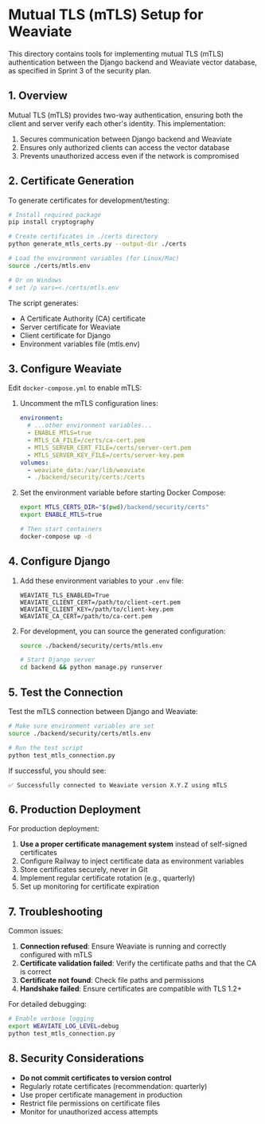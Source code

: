 # Mutual TLS (mTLS) Setup for Weaviate

This directory contains tools for implementing mutual TLS (mTLS) authentication between the Django backend and Weaviate vector database, as specified in Sprint 3 of the security plan.

## 1. Overview

Mutual TLS (mTLS) provides two-way authentication, ensuring both the client and server verify each other's identity. This implementation:

1. Secures communication between Django backend and Weaviate
2. Ensures only authorized clients can access the vector database
3. Prevents unauthorized access even if the network is compromised

## 2. Certificate Generation

To generate certificates for development/testing:

```bash
# Install required package
pip install cryptography

# Create certificates in ./certs directory
python generate_mtls_certs.py --output-dir ./certs

# Load the environment variables (for Linux/Mac)
source ./certs/mtls.env

# Or on Windows
# set /p vars=<./certs/mtls.env
```

The script generates:
- A Certificate Authority (CA) certificate
- Server certificate for Weaviate
- Client certificate for Django
- Environment variables file (mtls.env)

## 3. Configure Weaviate

Edit `docker-compose.yml` to enable mTLS:

1. Uncomment the mTLS configuration lines:
   ```yaml
   environment:
     # ...other environment variables...
     - ENABLE_MTLS=true
     - MTLS_CA_FILE=/certs/ca-cert.pem
     - MTLS_SERVER_CERT_FILE=/certs/server-cert.pem
     - MTLS_SERVER_KEY_FILE=/certs/server-key.pem
   volumes:
     - weaviate_data:/var/lib/weaviate
     - ./backend/security/certs:/certs
   ```

2. Set the environment variable before starting Docker Compose:
   ```bash
   export MTLS_CERTS_DIR="$(pwd)/backend/security/certs"
   export ENABLE_MTLS=true
   
   # Then start containers
   docker-compose up -d
   ```

## 4. Configure Django

1. Add these environment variables to your `.env` file:
   ```
   WEAVIATE_TLS_ENABLED=True
   WEAVIATE_CLIENT_CERT=/path/to/client-cert.pem
   WEAVIATE_CLIENT_KEY=/path/to/client-key.pem
   WEAVIATE_CA_CERT=/path/to/ca-cert.pem
   ```

2. For development, you can source the generated configuration:
   ```bash
   source ./backend/security/certs/mtls.env
   
   # Start Django server
   cd backend && python manage.py runserver
   ```

## 5. Test the Connection

Test the mTLS connection between Django and Weaviate:

```bash
# Make sure environment variables are set
source ./backend/security/certs/mtls.env

# Run the test script
python test_mtls_connection.py
```

If successful, you should see:
```
✅ Successfully connected to Weaviate version X.Y.Z using mTLS
```

## 6. Production Deployment

For production deployment:

1. **Use a proper certificate management system** instead of self-signed certificates
2. Configure Railway to inject certificate data as environment variables
3. Store certificates securely, never in Git
4. Implement regular certificate rotation (e.g., quarterly)
5. Set up monitoring for certificate expiration

## 7. Troubleshooting

Common issues:

1. **Connection refused**: Ensure Weaviate is running and correctly configured with mTLS
2. **Certificate validation failed**: Verify the certificate paths and that the CA is correct
3. **Certificate not found**: Check file paths and permissions
4. **Handshake failed**: Ensure certificates are compatible with TLS 1.2+

For detailed debugging:

```bash
# Enable verbose logging
export WEAVIATE_LOG_LEVEL=debug
python test_mtls_connection.py
```

## 8. Security Considerations

- **Do not commit certificates to version control**
- Regularly rotate certificates (recommendation: quarterly)
- Use proper certificate management in production
- Restrict file permissions on certificate files
- Monitor for unauthorized access attempts